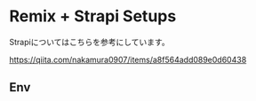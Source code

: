# Remix + Strapi Setups

Strapiについてはこちらを参考にしています。

https://qiita.com/nakamura0907/items/a8f564add089e0d60438

## Env

